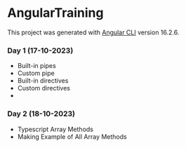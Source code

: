 # AngularTraining

This project was generated with [Angular CLI](https://github.com/angular/angular-cli) version 16.2.6.

### Day 1 (17-10-2023)
- Built-in pipes
- Custom pipe
- Built-in directives
- Custom directives
- 
### Day 2 (18-10-2023)
- Typescript Array Methods
- Making Example of All Array Methods
